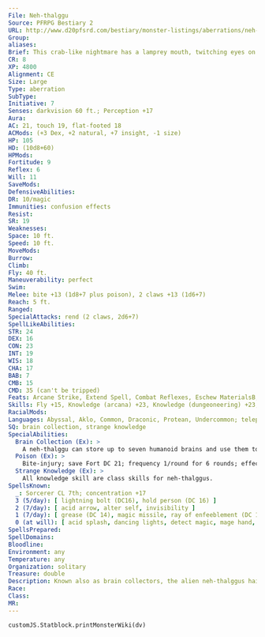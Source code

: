 ```yaml
---
File: Neh-thalggu
Source: PFRPG Bestiary 2
URL: http://www.d20pfsrd.com/bestiary/monster-listings/aberrations/neh-thalggu
Group: 
aliases: 
Brief: This crab-like nightmare has a lamprey mouth, twitching eyes on its legs, and several blisters along its back that hold human brains.
CR: 8
XP: 4800
Alignment: CE
Size: Large
Type: aberration
SubType: 
Initiative: 7
Senses: darkvision 60 ft.; Perception +17
Aura: 
AC: 21, touch 19, flat-footed 18
ACMods: (+3 Dex, +2 natural, +7 insight, -1 size)
HP: 105
HD: (10d8+60)
HPMods: 
Fortitude: 9
Reflex: 6
Will: 11
SaveMods: 
DefensiveAbilities: 
DR: 10/magic
Immunities: confusion effects
Resist: 
SR: 19
Weaknesses: 
Space: 10 ft.
Speed: 10 ft.
MoveMods: 
Burrow: 
Climb: 
Fly: 40 ft.
Maneuverability: perfect
Swim: 
Melee: bite +13 (1d8+7 plus poison), 2 claws +13 (1d6+7)
Reach: 5 ft.
Ranged: 
SpecialAttacks: rend (2 claws, 2d6+7)
SpellLikeAbilities: 
STR: 24
DEX: 16
CON: 23
INT: 19
WIS: 18
CHA: 17
BAB: 7
CMB: 15
CMD: 35 (can't be tripped)
Feats: Arcane Strike, Extend Spell, Combat Reflexes, Eschew MaterialsB, Improved Initiative, Power Attack
Skills: Fly +15, Knowledge (arcana) +23, Knowledge (dungeoneering) +23, Knowledge (planes) +23, Perception +17, Sense Motive +17, Spellcraft +17, Stealth +12, Use Magic Device +16
RacialMods: 
Languages: Abyssal, Aklo, Common, Draconic, Protean, Undercommon; telepathy (100 feet)
SQ: brain collection, strange knowledge
SpecialAbilities:
  Brain Collection (Ex): >
    A neh-thalggu can store up to seven humanoid brains and use them to enhance its knowledge and power. Each stored brain grants a neh-thalggu a cumulative +1 insight bonus to AC, concentration checks, and Knowledge checks. A neh-thalggu can extract a brain from a helpless opponent with a coup de grace attack, or as a standard action from a body that has been dead for no more than 1 minute. A neh-thalggu that has fewer than seven brains gains one negative level for each missing brain. These negative levels can never become permanent, but they can only be removed by replacing one of its collected brains. The stats presented here assume a monster with a full collection.
  Poison (Ex): >
    Bite-injury; save Fort DC 21; frequency 1/round for 6 rounds; effect 1d2 Strength damage and staggered for 1 round; cure 2 consecutive saves. The save DC is Constitution-based.  Spells A neh-thalggu casts spells as a 7th-level sorcerer. For each negative level it takes from missing brains, its caster level is reduced by 1. A neh-thalggu with no collected brains cannot cast any of its spells.
  Strange Knowledge (Ex): >
    All knowledge skill are class skills for neh-thalggus.
SpellsKnown:
  _: Sorcerer CL 7th; concentration +17
  3 (5/day): [ lightning bolt (DC16), hold person (DC 16) ]
  2 (7/day): [ acid arrow, alter self, invisibility ]
  1 (7/day): [ grease (DC 14), magic missile, ray of enfeeblement (DC 14), shield, unseen servant ]
  0 (at will): [ acid splash, dancing lights, detect magic, mage hand, open/close, prestidigitation, read magic ]
SpellsPrepared: 
SpellDomains: 
Bloodline: 
Environment: any
Temperature: any
Organization: solitary
Treasure: double
Description: Known also as brain collectors, the alien neh-thalggus hail from distant worlds, traveling the gulfs of space on immense living ships that swiftly decay when they land upon a new world, leaving behind a deadly cargo of hungry monsters. Neh-thalggus are carnivores, but they do not digest humanoid brains they eat-rather, these brains lodge in one of several bulbous blisters on the creature's back and help to increase its intellect.  Some speculate that neh-thalggus encountered in this reality may merely be juveniles of their kind, perhaps exiled from their home worlds by greater kin until they can prove their worth on other worlds. Their brain collections may be a morbid form of currency in their home realm, or the thoughts in these brains may merely be fuel for a dark apotheosis into an even more sinister mature form.
Race: 
Class: 
MR: 
---
```

```dataviewjs
customJS.Statblock.printMonsterWiki(dv)
```
